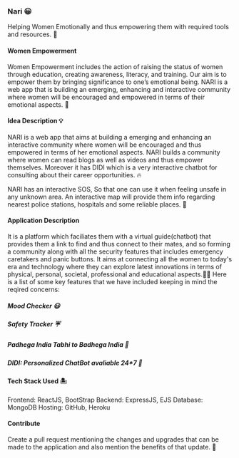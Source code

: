 ### Nari 😀
Helping Women Emotionally and thus empowering them with required tools and resources. 👭

#### Women Empowerment 
Women Empowerment includes the action of raising the status of women through education, creating awareness, literacy, and training. Our aim is to empower them by bringing significance to one’s emotional being. NARI is a web app that is building an emerging, enhancing and interactive community where women will be encouraged and empowered in terms of their emotional aspects. 🏇

#### Idea Description 💡
NARI is a web app that aims at building a emerging and enhancing an interactive community where women will be encouraged and thus empowered in terms of her emotional aspects. NARI builds a community where women can read blogs as well as videos and thus empower themselves. Moreover it has DIDI which is a very interactive chatbot for consulting about their career opportunities. 🔥

NARI has an interactive SOS, So that one can use it when feeling unsafe in any unknown area. An interactive map will provide them info regarding nearest police stations, hospitals and some reliable places. 🏅

#### Application Description 
It is a platform which faciliates them with a virtual guide(chatbot) that provides them a link to find and thus connect to their mates, and so forming a community along with all the security features that includes emergency caretakers and panic buttons. It aims at connecting all the women to today's era and technology where they can explore latest innovations in terms of physical, personal, societal, professional and educational aspects.🙌🏻
Here is a list of some key features that we have included keeping in mind the reqired concerns:
##### Mood Checker 😃

##### Safety Tracker ☔

##### Padhega India Tabhi to Badhega India 🚣

##### DIDI: Personalized ChatBot avaliable 24*7 👧

#### Tech Stack Used 🏝️
Frontend: ReactJS, BootStrap 
Backend: ExpressJS, EJS
Database: MongoDB
Hosting: GitHub, Heroku 

#### Contribute
Create a pull request mentioning the changes and upgrades that can be made to the application and also mention the benefits of that update. 🍉

